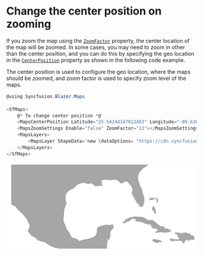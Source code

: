 # Change the center position on zooming

If you zoom the map using the [`ZoomFactor`](https://help.syncfusion.com/cr/aspnetcore-blazor/Syncfusion.Blazor~Syncfusion.Blazor.Maps.MapsZoomSettings~ZoomFactor.html) property, the center location of the map will be zoomed. In some cases, you may need to zoom in other than the center position, and you can do this by specifying the geo location in the [`CenterPosition`](https://help.syncfusion.com/cr/aspnetcore-blazor/Syncfusion.Blazor~Syncfusion.Blazor.Maps.SfMaps~CenterPosition.html) property as shown in the following code example.

 The center position is used to configure the geo location, where the maps should be zoomed, and zoom factor is used to specify zoom level of the maps.

```csharp
@using Syncfusion.Blazor.Maps

<SfMaps>
    @* To change center position *@
    <MapsCenterPosition Latitude="25.54244147012483" Longitude="-89.62646484375"></MapsCenterPosition>
    <MapsZoomSettings Enable="false" ZoomFactor="13"></MapsZoomSettings>
    <MapsLayers>
        <MapsLayer ShapeData='new {dataOptions= "https://cdn.syncfusion.com/maps/map-data/world-map.json"}'></MapsLayer>
    </MapsLayers>
</SfMaps>
```

![Maps with zoom Factor](../images/ZoomFactor.PNG)